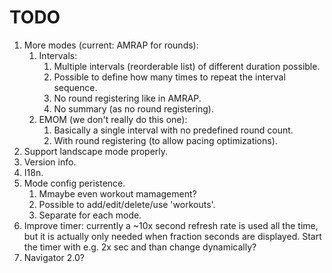 # TODO

1. More modes (current: AMRAP for rounds):
   1. Intervals:
      1. Multiple intervals (reorderable list) of different duration possible.
      1. Possible to define how many times to repeat the interval sequence.
      1. No round registering like in AMRAP.
      1. No summary (as no round registering).
   1. EMOM (we don't really do this one):
      1. Basically a single interval with no predefined round count.
      1. With round registering (to allow pacing optimizations).
1. Support landscape mode properly.
1. Version info.
1. I18n.
1. Mode config peristence.
   1. Mmaybe even workout mamagement?
   1. Possible to add/edit/delete/use 'workouts'.
   1. Separate for each  mode.
1. Improve timer: currently a ~10x second refresh rate is used all the time, but
   it is actually only needed when fraction seconds are displayed. Start the
   timer with e.g. 2x sec and than change dynamically?
1. Navigator 2.0?
